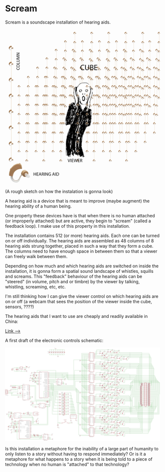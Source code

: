 # Scream 

Scream is a soundscape installation of hearing aids.

![alt tag](https://github.com/DeRaafMedia/ProjectScream-concept/blob/master/bin/data/Scream.png)

(A rough sketch on how the instalation is gonna look)

A hearing aid is a device that is meant to improve (maybe augment) the hearing ability of a human being.

One property these devices have is that when there is no human attached (or improperly attached) but are active, they begin to "scream" (called a feedback loop). I make use of this property in this installation.

The installation contains 512 (or more) hearing aids. Each one can be turned on or off individually. The hearing aids are assembled as 48 columns of 8 hearing aids strung together, placed in such a way that they form a cube. The columns need to have enough space in between them so that a viewer can freely walk between them.

Depending on how much and which hearing aids are switched on inside the installation, it is gonna form a spatial sound landscape of whistles, squills and screams. This "feedback" behaviour of the hearing aids can be "steered" (in volume, pitch and or timbre) by the viewer by talking, whistling, screaming, etc, etc.

I'm still thinking how I can give the viewer control on which hearing aids are on or off (a webcam that sees the position of the viewer inside the cube, sensors, ????)

The hearing aids that I want to use are cheaply and readily available in China:

[Link -->](https://github.com/DeRaafMedia/ProjectScream-concept/blob/master/bin/data/materials/2014%20Behind%20The%20Ear%20Hearing%20Aids%20Power%20Bte%20Amplifiers%20Hear%20Aids%20:hearing%20Aid%20-%20Buy%20Behind%20The%20Ear%20Hearing%20Aids%2CPower%20Hear%20Aids%2CBte%20Amplifiers%20Hearing%20Aid%20Product%20on%20Alibaba.com.pdf)

A first draft of the electronic controls schematic:

![alt tag](https://github.com/DeRaafMedia/ProjectScream-concept/blob/master/bin/data/schematics/Schematic.png)

Is this installation a metaphore for the inability of a large part of humanity to only listen to a story without having to respond immediately? Or is it a metaphore for what happens to a story when it is being told to a piece of technology when no human is "attached" to that technology?
